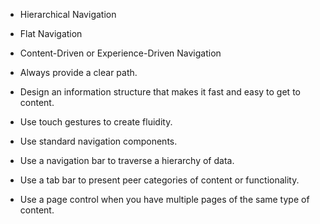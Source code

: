 * Hierarchical Navigation
* Flat Navigation
* Content-Driven or Experience-Driven Navigation

* Always provide a clear path. 
* Design an information structure that makes it fast and easy to get to content.
* Use touch gestures to create fluidity.
* Use standard navigation components.
* Use a navigation bar to traverse a hierarchy of data.
* Use a tab bar to present peer categories of content or functionality.
* Use a page control when you have multiple pages of the same type of content.
